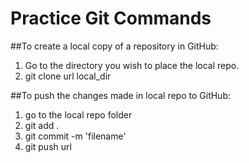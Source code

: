 # Practice Git Commands

##To create a local copy of a repository in GitHub:

1. Go to the directory you wish to place the local repo.
2. git clone url local_dir

##To push the changes made in local repo to GitHub:

1. go to the local repo folder
2. git add .
3. git commit -m 'filename'
4. git push url


